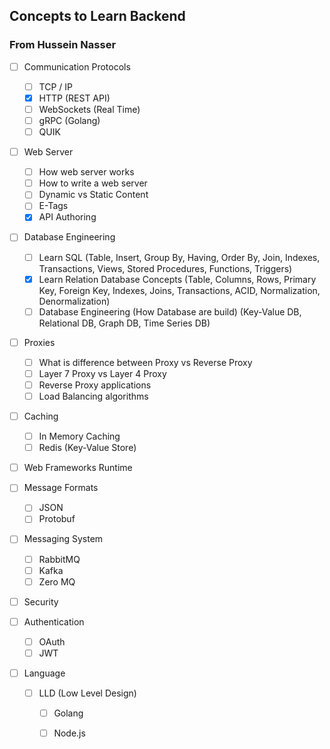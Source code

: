## Concepts to Learn Backend

### From Hussein Nasser

- [ ] Communication Protocols
  - [ ] TCP / IP
  - [x] HTTP (REST API)
  - [ ] WebSockets (Real Time) 
  - [ ] gRPC (Golang)
  - [ ] QUIK

- [ ] Web Server
  - [ ] How web server works
  - [ ] How to write a web server
  - [ ] Dynamic vs Static Content
  - [ ] E-Tags
  - [x] API Authoring

- [ ] Database Engineering
  - [ ] Learn SQL (Table, Insert, Group By, Having, Order By, Join, Indexes, Transactions, Views, Stored Procedures, Functions, Triggers)
  - [x] Learn Relation Database Concepts (Table, Columns, Rows, Primary Key, Foreign Key, Indexes, Joins, Transactions, ACID, Normalization, Denormalization)
  - [ ] Database Engineering (How Database are build) (Key-Value DB, Relational DB, Graph DB, Time Series DB)

- [ ] Proxies
  - [ ] What is difference between Proxy vs Reverse Proxy
  - [ ] Layer 7 Proxy vs Layer 4 Proxy 
  - [ ] Reverse Proxy applications
  - [ ] Load Balancing algorithms 

- [ ] Caching
  - [ ] In Memory Caching
  - [ ] Redis (Key-Value Store)

- [ ] Web Frameworks Runtime

- [ ] Message Formats
  - [ ] JSON
  - [ ] Protobuf

- [ ] Messaging System
  - [ ] RabbitMQ
  - [ ] Kafka
  - [ ] Zero MQ 

- [ ] Security

- [ ] Authentication
  - [ ] OAuth
  - [ ] JWT

- [ ] Language 
  - [ ] LLD (Low Level Design)
    - [ ] Golang
    - [ ] Node.js

